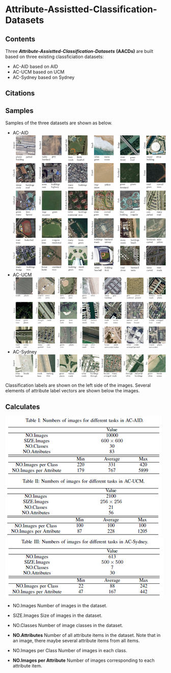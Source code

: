 # Attribute-Assistted-Classification-Datasets
## Contents
Three ***Attribute-Assistted-Classification-Datasets*** **(AACDs)** are built based on three existing classficiation datasets:
- AC-AID based on AID
- AC-UCM based on UCM
- AC-Sydney based on Sydney

## Citations

## Samples
Samples of the three datasets are shown as below.
- AC-AID
![aid](https://github.com/CrazyStoneonRoad/Attribute-Assistted-Classification-Datasets/blob/master/AC-AID/AC-AID-2r.png)
- AC-UCM
![ucm](https://github.com/CrazyStoneonRoad/Attribute-Assistted-Classification-Datasets/blob/master/AC-UCM/AC-UCM-2r.png)
- AC-Sydney
![sydney](https://github.com/CrazyStoneonRoad/Attribute-Assistted-Classification-Datasets/blob/master/AC-Sydney/AC-Sydney-2r.png)

Classification labels are shown on the left side of the images. 
Several elements of attribute label vectors are shown below the images.

## Calculates
![AID](https://github.com/CrazyStoneonRoad/Attribute-Assistted-Classification-Datasets/blob/master/AC-AID/AC-AID-CHART.png)
![UCM](https://github.com/CrazyStoneonRoad/Attribute-Assistted-Classification-Datasets/blob/master/AC-UCM/AC-UCM-CHART.png)
![SYD](https://github.com/CrazyStoneonRoad/Attribute-Assistted-Classification-Datasets/blob/master/AC-Sydney/AC-Sydney-CHART.png)


- NO.Images
Number of images in the dataset.

- SIZE.Images
Size of images in the dataset.

- NO.Classes
Number of image classes in the dataset.

- **NO.Attributes**
Number of all attribute items in the dataset. Note that in an image, there maybe several attribute items from all items.

- NO.Images per Class
Number of images in each class.

- **NO.Images per Attribute**
Number of images corresponding to each attribute item.
